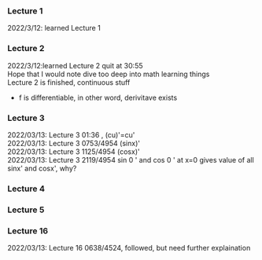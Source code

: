 ### Lecture 1 <br>
2022/3/12: learned Lecture 1 <br>
### Lecture 2 <br>
2022/3/12:learned Lecture 2 quit at 30:55 <br>
Hope that I would note dive too deep into math learning things<br>
Lecture 2 is finished, continuous stuff
* f is differentiable, in other word, derivitave exists <br>
### Lecture 3 <br>
2022/03/13: Lecture 3 01:36 , (cu)'=cu' <br>
2022/03/13: Lecture 3 0753/4954 (sinx)' <br>
2022/03/13: Lecture 3 1125/4954 (cosx)' <br>
2022/03/13: Lecture 3 2119/4954 sin 0 ' and cos 0 ' at x=0 gives value of all sinx' and cosx', why? <br>
### Lecture 4 <br>
### Lecture 5 <br>
### Lecture 16 <br>
2022/03/13: Lecture 16 0638/4524, followed, but need further explaination
